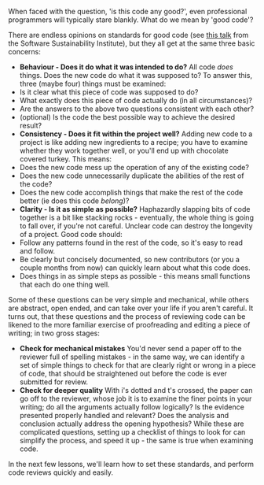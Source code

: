 When faced with the question, 'is this code any good?', even professional programmers will typically stare blankly. What do we mean by 'good code'?

There are endless opinions on standards for good code (see [this talk](http://figshare.com/articles/What_Makes_Good_Code_Good_for_Science_/832498) from the Software Sustainability Institute), but they all get at the same three basic concerns:

 - **Behaviour - Does it do what it was intended to do?** All code *does* things. Does the new code do what it was supposed to? To answer this, three (maybe four) things must be examined:
  - Is it clear what this piece of code was supposed to do?
  - What exactly does this piece of code actually do (in all circumstances)?
  - Are the answers to the above two questions consistent with each other?
  - (optional) Is the code the best possible way to achieve the desired result?
 - **Consistency - Does it fit within the project well?** Adding new code to a project is like adding new ingredients to a recipe; you have to examine whether they work together well, or you'll end up with chocolate covered turkey. This means:
  - Does the new code mess up the operation of any of the existing code?
  - Does the new code unnecessarily duplicate the abilities of the rest of the code?
  - Does the new code accomplish things that make the rest of the code better (ie does this code *belong*)?
 - **Clarity - Is it as simple as possible?** Haphazardly slapping bits of code together is a bit like stacking rocks - eventually, the whole thing is going to fall over, if you're not careful. Unclear code can destroy the longevity of a project. Good code should:
  - Follow any patterns found in the rest of the code, so it's easy to read and follow.
  - Be clearly but concisely documented, so new contributors (or you a couple months from now) can quickly learn about what this code does.
  - Does things in as simple steps as possible - this means small functions that each do one thing well.

Some of these questions can be very simple and mechanical, while others are abstract, open ended, and can take over your life if you aren't careful. It turns out, that these questions and the process of reviewing code can be likened to the more familiar exercise of proofreading and editing a piece of writing; in two gross stages:

 - **Check for mechanical mistakes** You'd never send a paper off to the reviewer full of spelling mistakes - in the same way, we can identify a set of simple things to check for that are clearly right or wrong in a piece of code, that should be straightened out before the code is ever submitted for review.
 - **Check for deeper quality** With i's dotted and t's crossed, the paper can go off to the reviewer, whose job it is to examine the finer points in your writing; do all the arguments actually follow logically? Is the evidence presented properly handled and relevant? Does the analysis and conclusion actually address the opening hypothesis? While these are complicated questions, setting up a checklist of things to look for can simplify the process, and speed it up - the same is true when examining code.

In the next few lessons, we'll learn how to set these standards, and perform code reviews quickly and easily.
